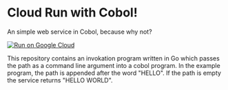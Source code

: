 # Cloud Run with Cobol!

An simple web service in Cobol, because why not?

[![Run on Google
Cloud](https://deploy.cloud.run/button.svg)](https://deploy.cloud.run)

This repository contains an invokation program written in Go which passes the
path as a command line argument into a cobol program. In the example program,
the path is appended after the word "HELLO". If the path is empty the service
returns "HELLO WORLD".


